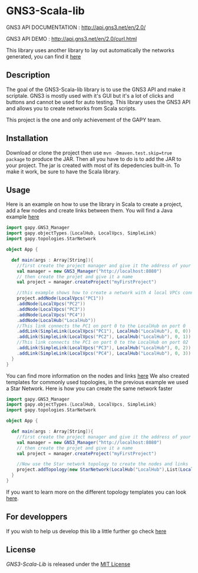 # GNS3-Scala-lib

GNS3 API DOCUMENTATION : http://api.gns3.net/en/2.0/

GNS3 API DEMO : http://api.gns3.net/en/2.0/curl.html

This library uses another library to lay out automatically the networks generated, you can find it [here](https://github.com/rsimon/scala-force-layout)

## Description

The goal of the GNS3-Scala-lib library is to use the GNS3 API and make it scriptale. GNS3 is mostly used with it's GUI but it's a lot of clicks and buttons and cannot be used for auto testing. This library uses the GNS3 API and allows you to create networks from Scala scripts.

This project is the one and only achievement of the GAPY team.

## Installation

Download or clone the project then use `mvn -Dmaven.test.skip=true package` to produce the JAR. Then all you have to do is to add the JAR to your project. The jar is created with most of its depedencies built-in. To make it work, be sure to have the Scala library.

## Usage

Here is an example on how to use the library in Scala to create a project, add a few nodes and create links between them.
You will find a Java example [here](https://github.com/PierreMear/GNS3-Scala-lib/blob/master/java-example.md)

```scala
import gapy.GNS3_Manager
import gapy.objectTypes.{LocalHub, LocalVpcs, SimpleLink}
import gapy.topologies.StarNetwork

object App {

  def main(args : Array[String]){
    //first create the project manager and give it the address of your GNS3 server
    val manager = new GNS3_Manager("http://localhost:8080")
    // then create the projet and give it a name
    val project = manager.createProject("myFirstProject")

    //this example shows how to create a network with 4 local VPCs connected to a local hub
    project.addNode(LocalVpcs("PC1"))
    .addNode(LocalVpcs("PC2"))
    .addNode(LocalVpcs("PC3"))
    .addNode(LocalVpcs("PC4"))
    .addNode(LocalHub("LocalHub"))
    //This link connects the PC1 on port 0 to the LocalHub on port 0
    .addLink(SimpleLink(LocalVpcs("PC1"), LocalHub("LocalHub"), 0, 0))
    .addLink(SimpleLink(LocalVpcs("PC2"), LocalHub("LocalHub"), 0, 1))
    //This link connects the PC1 on port 0 to the LocalHub on port 02
    .addLink(SimpleLink(LocalVpcs("PC3"), LocalHub("LocalHub"), 0, 2))
    .addLink(SimpleLink(LocalVpcs("PC4"), LocalHub("LocalHub"), 0, 3))
  }
}
```
You can find more information on the nodes and links [here](https://github.com/PierreMear/GNS3-Scala-lib/blob/master/nodes.md)
We also created templates for commonly used topologies, in the previous example we used a Star Network. Here is how you can create the same network faster

```scala
import gapy.GNS3_Manager
import gapy.objectTypes.{LocalHub, LocalVpcs, SimpleLink}
import gapy.topologies.StarNetwork

object App {

  def main(args : Array[String]){
    //first create the project manager and give it the address of your GNS3 server
    val manager = new GNS3_Manager("http://localhost:8080")
    // then create the projet and give it a name
    val project = manager.createProject("myFirstProject")

    //Now use the Star network topology to create the nodes and links
    project.addTopology(new StarNetwork(LocalHub("LocalHub"),List(LocalVpcs("PC1"),LocalVpcs("PC2"),LocalVpcs("PC3"),LocalVpcs("PC4"))))
  }
}
```

If you want to learn more on the different topology templates you can look [here](https://github.com/PierreMear/GNS3-Scala-lib/blob/master/topologies-scala.md).

## For developpers

If you wish to help us develop this lib a little further go check [here](https://github.com/PierreMear/GNS3-Scala-lib/blob/master/developper-help.md)

## License

*GNS3-Scala-Lib* is released under the [MIT License](https://github.com/PierreMear/GNS3-Scala-lib/blob/master/LICENSE.txt)
